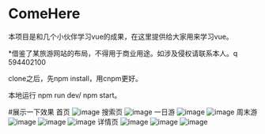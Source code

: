 # ComeHere
本项目是和几个小伙伴学习vue的成果，在这里提供给大家用来学习vue。

*借鉴了某旅游网站的布局，不得用于商业用途。如涉及侵权请联系本人。q 594402100

clone之后，先npm install，用cnpm更好。

本地运行  npm run dev/ npm start。

#展示一下效果
首页
![image](https://github.com/Jiyr0119/ComeHere/blob/master/showproject/index.jpg)
搜索页
![image](https://github.com/Jiyr0119/ComeHere/blob/master/showproject/search.jpg)
一日游
![image](https://github.com/Jiyr0119/ComeHere/blob/master/showproject/oneday.jpg)
![image](https://github.com/Jiyr0119/ComeHere/blob/master/showproject/oneday2.jpg)
周末游
![image](https://github.com/Jiyr0119/ComeHere/blob/master/showproject/weekend.jpg)
![image](https://github.com/Jiyr0119/ComeHere/blob/master/showproject/weekend2.jpg)
![image](https://github.com/Jiyr0119/ComeHere/blob/master/showproject/weekend3.jpg)
详情页
![image](https://github.com/Jiyr0119/ComeHere/blob/master/showproject/detail.jpg)
![image](https://github.com/Jiyr0119/ComeHere/blob/master/showproject/detail2.jpg)
![image](https://github.com/Jiyr0119/ComeHere/blob/master/showproject/detail3.jpg)




